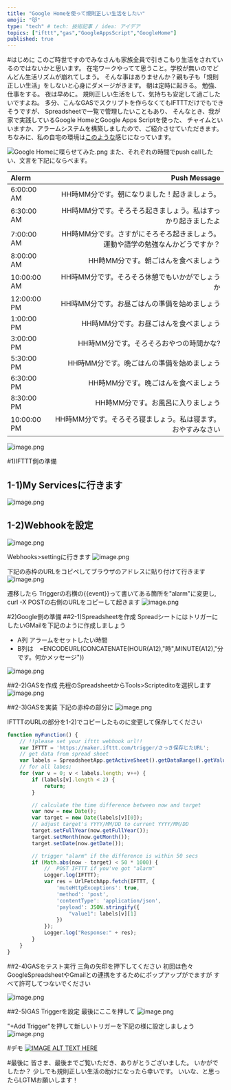 ```yaml
---
title: "Google Homeを使って規則正しい生活をしたい"
emoji: "😽"
type: "tech" # tech: 技術記事 / idea: アイデア
topics: ["ifttt","gas","GoogleAppsScript","GoogleHome"]
published: true
---
```


#はじめに
このご時世ですのでみなさんも家族全員で引きこもり生活をされているのではないかと思います。
在宅ワークやってて思うこと。学校が無いのでどんどん生活リズムが崩れてしまう。
そんな事はありませんか？親も子も「規則正しい生活」をしないと心身にダメージがきます。
朝は定時に起きる。
勉強、仕事をする。
夜は早めに。
規則正しい生活をして、気持ちも安定して過ごしたいですよね。
多分、こんなGASでスクリプトを作らなくてもIFTTTだけでもできそうですが、
Spreadsheetで一覧で管理したいこともあり、
そんなとき、我が家で実践しているGoogle HomeとGoogle Apps Scriptを使った、
チャイムといいますか、アラームシステムを構築しましたので、ご紹介させていただきます。
ちなみに、私の自宅の環境は[このような](https://qiita.com/freddiefujiwara/items/4f340c32c86312705c94)感じになっています。

![Google Homeに喋らせてみた.png](https://qiita-image-store.s3.amazonaws.com/0/1817/ba4fc8cb-8955-54d1-0ae6-7c7b090e034d.png)
また、それぞれの時間でpush callしたい、文言を下記にならべます。


| Alerm            |      Push Message                                    | 
|:-----------------|------------------------------------------------------:|
|6:00:00 AM        |HH時MM分です。朝になりました！起きましょう。| 
|6:30:00 AM        |HH時MM分です。そろそろ起きましょう。私はすっかり起きましたよ| 
|7:00:00 AM        |HH時MM分です。さすがにそろそろ起きましょう。運動や語学の勉強なんかどうですか？| 
|8:00:00 AM        |HH時MM分です。朝ごはんを食べましょう| 
|10:00:00 AM       |HH時MM分です。そろそろ休憩でもいかがでしょうか| 
|12:00:00 PM       |HH時MM分です。お昼ごはんの準備を始めましょう| 
|1:00:00 PM        |HH時MM分です。お昼ごはんを食べましょう| 
|3:00:00 PM        |HH時MM分です。そろそろおやつの時間かな?| 
|5:30:00 PM        |HH時MM分です。晩ごはんの準備を始めましょう| 
|6:30:00 PM        |HH時MM分です。晩ごはんを食べましょう| 
|8:30:00 PM        |HH時MM分です。お風呂に入りましょう| 
|10:00:00 PM       |HH時MM分です。そろそろ寝ましょう。私は寝ます。おやすみなさい| 

![image.png](https://qiita-image-store.s3.ap-northeast-1.amazonaws.com/0/1817/c89208eb-ed63-2f57-54df-bfba6f9e38ab.png)



#1)IFTTT側の準備
## 1-1)My Servicesに行きます
![image.png](https://qiita-image-store.s3.ap-northeast-1.amazonaws.com/0/1817/b99a07cf-2726-cfa9-ab90-b3301acde053.png)

## 1-2)Webhookを設定
![image.png](https://qiita-image-store.s3.ap-northeast-1.amazonaws.com/0/1817/c1c93b18-c17a-92ff-7b78-9156dafd4d6d.png)

Webhooks>settingに行きます
![image.png](https://qiita-image-store.s3.ap-northeast-1.amazonaws.com/0/1817/9f72c424-576f-9333-95fd-872651f08d20.png)

下記の赤枠のURLをコピペしてブラウザのアドレスに貼り付けて行きます
![image.png](https://qiita-image-store.s3.ap-northeast-1.amazonaws.com/0/1817/a50e3443-04a4-6949-0946-d619c4509b26.png)

遷移したら Triggerの右横の{{event}}って書いてある箇所を"alarm"に変更し,
curl -X POSTの右側のURLをコピーして起きます
![image.png](https://qiita-image-store.s3.ap-northeast-1.amazonaws.com/0/1817/94bd09be-275b-2d30-51d4-172d6f07e9e5.png)

#2)Google側の準備
##2-1)Spreadsheetを作成
SpreadシートにはトリガーにしたいGMailを下記のように作成しましょう

- A列 アラームをセットしたい時間
- B列は　=ENCODEURL(CONCATENATE(HOUR(A12),"時",MINUTE(A12),"分です。何かメッセージ"))

![image.png](https://qiita-image-store.s3.ap-northeast-1.amazonaws.com/0/1817/98101e39-031a-8329-f71b-2d9325b2daf5.png)


##2-2)GASを作成
先程のSpreadsheetからTools>Scripteditoを選択します
![image.png](https://qiita-image-store.s3.ap-northeast-1.amazonaws.com/0/1817/5da4a118-d6f7-6751-fa94-1c0b1ccb4be4.png)

##2-3)GASを実装
下記の赤枠の部分に
![image.png](https://qiita-image-store.s3.ap-northeast-1.amazonaws.com/0/1817/55e243fb-4160-56a0-e69f-74d2f9d1a523.png)

IFTTTのURLの部分を1-2)でコピーしたものに変更して保存してください

```JavaScript
function myFunction() {
	// !!please set your ifttt webhook url!!
	var IFTTT = 'https://maker.ifttt.com/trigger/さっき保存じたURL';
	// get data from spread sheet
	var labels = SpreadsheetApp.getActiveSheet().getDataRange().getValues();
	// for all labes;
	for (var v = 0; v < labels.length; v++) {
		if (labels[v].length < 2) {
			return;
		}

		// calculate the time difference between now and target
		var now = new Date();
		var target = new Date(labels[v][0]);
		// adjust target's YYYY/MM/DD to current YYYY/MM/DD
		target.setFullYear(now.getFullYear());
		target.setMonth(now.getMonth());
		target.setDate(now.getDate());

		// trigger "alarm" if the difference is within 50 secs
		if (Math.abs(now - target) < 50 * 1000) {
			//  POST IFTTT if you've got "alarm"
			Logger.log(IFTTT);
			var res = UrlFetchApp.fetch(IFTTT, {
				'muteHttpExceptions': true,
				'method': 'post',
				'contentType': 'application/json',
				'payload': JSON.stringify({
					"value1": labels[v][1]
				})
			});
			Logger.log("Response:" + res);
		}
	}
}
```
##2-4)GASをテスト実行
三角の矢印を押下してください
初回は色々GoogleSpreadsheetやGmailとの連携をするためにポップアップがでますが
すべて許可してつないでください

![image.png](https://qiita-image-store.s3.ap-northeast-1.amazonaws.com/0/1817/bd1700f7-8d41-b970-d3d7-3f52b0076c8b.png)


##2-5)GAS Triggerを設定
最後にここを押して
![image.png](https://qiita-image-store.s3.ap-northeast-1.amazonaws.com/0/1817/466a1cb8-3783-f9e8-5efe-1d1b6c2a006f.png)

"+Add Trigger"を押して新しいトリガーを下記の様に設定しましょう
![image.png](https://qiita-image-store.s3.ap-northeast-1.amazonaws.com/0/1817/0e18fdad-bdef-70b1-092a-ea1d3dc5ba49.png)

#デモ
[![IMAGE ALT TEXT HERE](http://img.youtube.com/vi/W7x76ws5jV8/0.jpg)](http://www.youtube.com/watch?v=W7x76ws5jV8)

#最後に
皆さま、最後までご覧いただき、ありがとうございました。
いかがでしたか？
少しでも規則正しい生活の助けになったら幸いです。
いいな、と思ったらLGTMお願いします！
